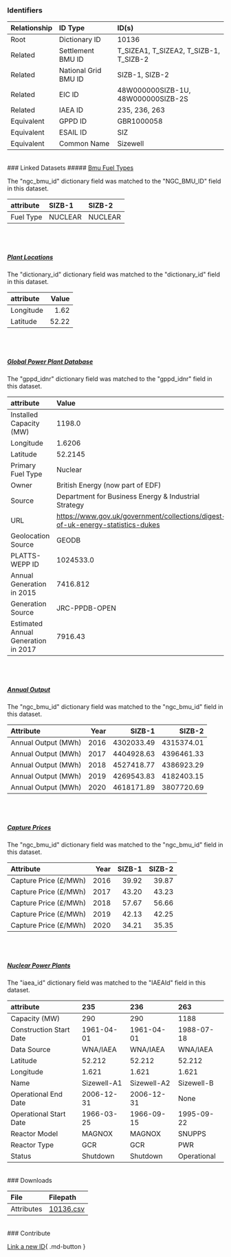 ### Identifiers

| Relationship   | ID Type              | ID(s)                                  |
|:---------------|:---------------------|:---------------------------------------|
| Root           | Dictionary ID        | 10136                                  |
| Related        | Settlement BMU ID    | T_SIZEA1, T_SIZEA2, T_SIZB-1, T_SIZB-2 |
| Related        | National Grid BMU ID | SIZB-1, SIZB-2                         |
| Related        | EIC ID               | 48W000000SIZB-1U, 48W000000SIZB-2S     |
| Related        | IAEA ID              | 235, 236, 263                          |
| Equivalent     | GPPD ID              | GBR1000058                             |
| Equivalent     | ESAIL ID             | SIZ                                    |
| Equivalent     | Common Name          | Sizewell                               |

<br>
### Linked Datasets
##### <a href="https://osuked.github.io/Power-Station-Dictionary/datasets/bmu-fuel-types">Bmu Fuel Types</a>



The "ngc_bmu_id" dictionary field was matched to the "NGC_BMU_ID" field in this dataset.

| attribute   | SIZB-1   | SIZB-2   |
|:------------|:---------|:---------|
| Fuel Type   | NUCLEAR  | NUCLEAR  |

<br><br>
##### <a href="https://osuked.github.io/Power-Station-Dictionary/datasets/plant-locations">Plant Locations</a>



The "dictionary_id" dictionary field was matched to the "dictionary_id" field in this dataset.

| attribute   |   Value |
|:------------|--------:|
| Longitude   |    1.62 |
| Latitude    |   52.22 |

<br><br>
##### <a href="https://osuked.github.io/Power-Station-Dictionary/datasets/global-power-plant-database">Global Power Plant Database</a>



The "gppd_idnr" dictionary field was matched to the "gppd_idnr" field in this dataset.

| attribute                           | Value                                                                          |
|:------------------------------------|:-------------------------------------------------------------------------------|
| Installed Capacity (MW)             | 1198.0                                                                         |
| Longitude                           | 1.6206                                                                         |
| Latitude                            | 52.2145                                                                        |
| Primary Fuel Type                   | Nuclear                                                                        |
| Owner                               | British Energy (now part of EDF)                                               |
| Source                              | Department for Business Energy & Industrial Strategy                           |
| URL                                 | https://www.gov.uk/government/collections/digest-of-uk-energy-statistics-dukes |
| Geolocation Source                  | GEODB                                                                          |
| PLATTS-WEPP ID                      | 1024533.0                                                                      |
| Annual Generation in 2015           | 7416.812                                                                       |
| Generation Source                   | JRC-PPDB-OPEN                                                                  |
| Estimated Annual Generation in 2017 | 7916.43                                                                        |

<br><br>
##### <a href="https://osuked.github.io/Power-Station-Dictionary/datasets/annual-output">Annual Output</a>



The "ngc_bmu_id" dictionary field was matched to the "ngc_bmu_id" field in this dataset.

| Attribute           |   Year |     SIZB-1 |     SIZB-2 |
|:--------------------|-------:|-----------:|-----------:|
| Annual Output (MWh) |   2016 | 4302033.49 | 4315374.01 |
| Annual Output (MWh) |   2017 | 4404928.63 | 4396461.33 |
| Annual Output (MWh) |   2018 | 4527418.77 | 4386923.29 |
| Annual Output (MWh) |   2019 | 4269543.83 | 4182403.15 |
| Annual Output (MWh) |   2020 | 4618171.89 | 3807720.69 |

<br><br>
##### <a href="https://osuked.github.io/Power-Station-Dictionary/datasets/capture-prices">Capture Prices</a>



The "ngc_bmu_id" dictionary field was matched to the "ngc_bmu_id" field in this dataset.

| Attribute             |   Year |   SIZB-1 |   SIZB-2 |
|:----------------------|-------:|---------:|---------:|
| Capture Price (£/MWh) |   2016 |    39.92 |    39.87 |
| Capture Price (£/MWh) |   2017 |    43.20 |    43.23 |
| Capture Price (£/MWh) |   2018 |    57.67 |    56.66 |
| Capture Price (£/MWh) |   2019 |    42.13 |    42.25 |
| Capture Price (£/MWh) |   2020 |    34.21 |    35.35 |

<br><br>
##### <a href="https://osuked.github.io/Power-Station-Dictionary/datasets/nuclear-power-plants">Nuclear Power Plants</a>



The "iaea_id" dictionary field was matched to the "IAEAId" field in this dataset.

| attribute               | 235         | 236         | 263         |
|:------------------------|:------------|:------------|:------------|
| Capacity (MW)           | 290         | 290         | 1188        |
| Construction Start Date | 1961-04-01  | 1961-04-01  | 1988-07-18  |
| Data Source             | WNA/IAEA    | WNA/IAEA    | WNA/IAEA    |
| Latitude                | 52.212      | 52.212      | 52.212      |
| Longitude               | 1.621       | 1.621       | 1.621       |
| Name                    | Sizewell-A1 | Sizewell-A2 | Sizewell-B  |
| Operational End Date    | 2006-12-31  | 2006-12-31  | None        |
| Operational Start Date  | 1966-03-25  | 1966-09-15  | 1995-09-22  |
| Reactor Model           | MAGNOX      | MAGNOX      | SNUPPS      |
| Reactor Type            | GCR         | GCR         | PWR         |
| Status                  | Shutdown    | Shutdown    | Operational |


<br>
### Downloads


| File       | Filepath                                                                              |
|:-----------|:--------------------------------------------------------------------------------------|
| Attributes | [10136.csv](https://osuked.github.io/Power-Station-Dictionary/object_attrs/10136.csv) |


<br>
### Contribute

[Link a new ID](https://docs.google.com/forms/d/e/1FAIpQLSc5jRsQ7NgiLLXbwo9PUdwTQyuqbRwThltG56-o6NVSe7E_nw/viewform?usp=pp_url&entry.251912331=10136){ .md-button }